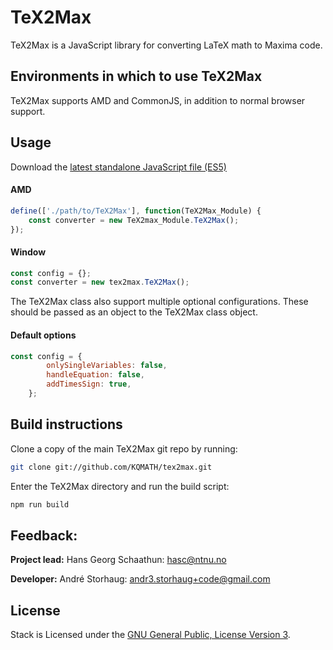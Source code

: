 # TeX2Max
TeX2Max is a JavaScript library for converting LaTeX math to Maxima code.

## Environments in which to use TeX2Max
TeX2Max supports AMD and CommonJS, in addition to normal browser support.

## Usage
Download the [latest standalone JavaScript file (ES5)](https://github.com/KQMATH/tex2max/releases/latest)

#### AMD
```js
define(['./path/to/TeX2Max'], function(TeX2Max_Module) {
    const converter = new TeX2max_Module.TeX2Max();
});
```

#### Window
```js
const config = {};
const converter = new tex2max.TeX2Max();
```

The TeX2Max class also support multiple optional configurations. These should be passed as an object to the TeX2Max class object.
#### Default options
```js
const config = {
        onlySingleVariables: false,
        handleEquation: false,
        addTimesSign: true,
    };
```

## Build instructions

Clone a copy of the main TeX2Max git repo by running:

```bash
git clone git://github.com/KQMATH/tex2max.git
```

Enter the TeX2Max directory and run the build script:
```bash
npm run build
```

## Feedback:
**Project lead:** Hans Georg Schaathun: <hasc@ntnu.no>

**Developer:** André Storhaug: <andr3.storhaug+code@gmail.com>

## License
Stack is Licensed under the [GNU General Public, License Version 3](https://github.com/KQMATH/tex2max/blob/master/LICENSE).